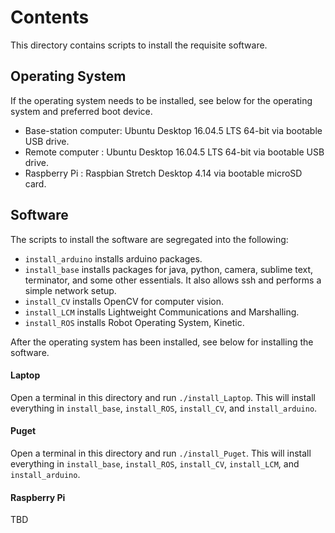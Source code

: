# Contents

This directory contains scripts to install the requisite software.

## Operating System

If the operating system needs to be installed, see below for the operating system and preferred boot device.

- Base-station computer: Ubuntu Desktop 16.04.5 LTS 64-bit via bootable USB drive.
- Remote computer : Ubuntu Desktop 16.04.5 LTS 64-bit via bootable USB drive.
- Raspberry Pi : Raspbian Stretch Desktop 4.14 via bootable microSD card.

## Software

The scripts to install the software are segregated into the following:
* `install_arduino` installs arduino packages.
* `install_base` installs packages for java, python, camera, sublime text, terminator, and some other essentials. It also allows ssh and performs a simple network setup.
* `install_CV` installs OpenCV for computer vision.
* `install_LCM` installs Lightweight Communications and Marshalling.
* `install_ROS` installs Robot Operating System, Kinetic.

After the operating system has been installed, see below for installing the software.

#### Laptop
Open a terminal in this directory and run ```./install_Laptop```. This will install everything in `install_base`, `install_ROS`, `install_CV`, and `install_arduino`.

#### Puget
Open a terminal in this directory and run ```./install_Puget```. This will install everything in `install_base`, `install_ROS`, `install_CV`, `install_LCM`, and `install_arduino`.

#### Raspberry Pi

TBD
